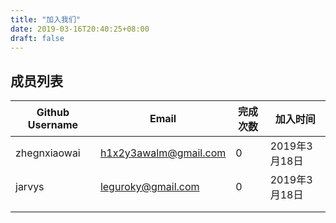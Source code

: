 ```yaml
---
title: "加入我们"
date: 2019-03-16T20:40:25+08:00
draft: false
---
```



## 成员列表

| Github Username | Email                 | 完成次数 | 加入时间      |
| --------------- | --------------------- | -------- | ------------- |
| zhegnxiaowai    | h1x2y3awalm@gmail.com | 0        | 2019年3月18日 |
| jarvys          | leguroky@gmail.com    | 0        | 2019年3月18日 |
|                 |                       |          |               |
|                 |                       |          |               |

